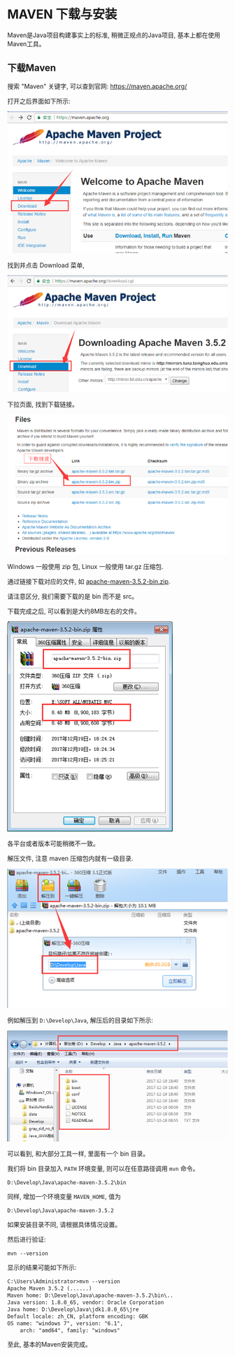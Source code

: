 # MAVEN 下载与安装

Maven是Java项目构建事实上的标准, 稍微正规点的Java项目, 基本上都在使用Maven工具。


## 下载Maven

搜索 "Maven" 关键字, 可以查到官网: <https://maven.apache.org/>

打开之后界面如下所示:

![](03_01_maven_org.png)

找到并点击 Download 菜单,

![](03_02_maven_site.png)

下拉页面, 找到下载链接。

![](03_03_maven_down_link.png)


Windows 一般使用 zip 包, Linux 一般使用 tar.gz 压缩包.

通过链接下载对应的文件, 如 [apache-maven-3.5.2-bin.zip](http://mirrors.tuna.tsinghua.edu.cn/apache/maven/maven-3/3.5.2/binaries/apache-maven-3.5.2-bin.zip).

请注意区分, 我们需要下载的是 bin 而不是 src。

下载完成之后, 可以看到是大约8MB左右的文件。

![](03_04_maven_zip.png)

各平台或者版本可能稍微不一致。


解压文件, 注意 maven 压缩包内就有一级目录.

![](03_05_unzip_maven_bin.png)

例如解压到 `D:\Develop\Java`, 解压后的目录如下所示:

![](03_06_maven_dir.png)

可以看到, 和大部分工具一样, 里面有一个 bin 目录。

我们将 bin 目录加入 `PATH` 环境变量, 则可以在任意路径调用 `mvn` 命令。

```
D:\Develop\Java\apache-maven-3.5.2\bin
```

同样, 增加一个环境变量 `MAVEN_HOME`, 值为 

```
D:\Develop\Java\apache-maven-3.5.2
```

如果安装目录不同, 请根据具体情况设置。

然后进行验证:

```
mvn --version
```

显示的结果可能如下所示:

```
C:\Users\Administrator>mvn --version
Apache Maven 3.5.2 (......)
Maven home: D:\Develop\Java\apache-maven-3.5.2\bin\..
Java version: 1.8.0_65, vendor: Oracle Corporation
Java home: D:\Develop\Java\jdk1.8.0_65\jre
Default locale: zh_CN, platform encoding: GBK
OS name: "windows 7", version: "6.1", 
	arch: "amd64", family: "windows"
```

至此, 基本的Maven安装完成。


